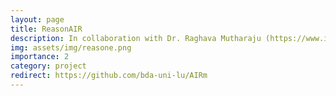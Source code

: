 ```yaml
---
layout: page
title: ReasonAIR
description: In collaboration with Dr. Raghava Mutharaju (https://www.iiitd.ac.in/raghavam), IIIT Delhi 
img: assets/img/reasone.png
importance: 2
category: project
redirect: https://github.com/bda-uni-lu/AIRm
---
```

